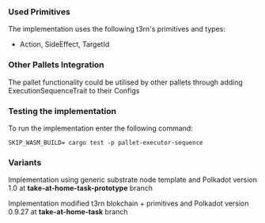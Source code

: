 ### Used Primitives

The implementation uses the following t3rn's primitives and types:

- Action, SideEffect, TargetId 

### Other Pallets Integration

The pallet functionality could be utilised by other pallets through adding ExecutionSequenceTrait to their Configs

### Testing the implementation

To run the implementation enter the following command: 
```
SKIP_WASM_BUILD= cargo test -p pallet-executor-sequence
```
### Variants

Implementation using generic substrate node template and Polkadot version 1.0 at **take-at-home-task-prototype** branch

Implementation modified t3rn blokchain + primitives and Polkadot version 0.9.27 at **take-at-home-task** branch